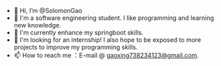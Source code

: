 - 👋 Hi, I’m @SolomonGao
- 👀 I'm a software engineering student. I like programming and learning new knowledge.
- 🌱 I'm currently enhance my springboot skills.
- 💞️ I'm looking for an internship! I also hope to be exposed to more projects to improve my programming skills.
- 📫 How to reach me ：E-mail @ gaoxing738234123@gmail.com.

<!---
SolomonGao/SolomonGao is a ✨ special ✨ repository because its `README.md` (this file) appears on your GitHub profile.
You can click the Preview link to take a look at your changes.
--->
